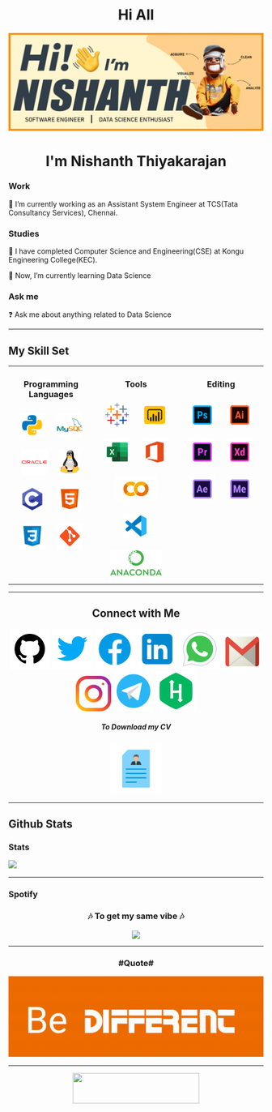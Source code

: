 # <div align="center">Hi All</div>
<div align="center">
<img src="https://github.com/Nishanth-thiyakarajan/Nishanth-thiyakarajan/blob/main/profile-banner.jpg"/>
</div>  


# <div align="center">I'm Nishanth Thiyakarajan</div>

### Work  
🔭 I’m currently working as an Assistant System Engineer at TCS(Tata Consultancy Services), Chennai.  


### Studies  
🌱 I have completed Computer Science and Engineering(CSE) at Kongu Engineering College(KEC).

🌱 Now, I’m currently learning Data Science  


### Ask me  
❓ Ask me about anything related to Data Science  

---

## My Skill Set  
<table><tr><td valign="top" width="33%">


 ### <div align="center"> Programming Languages </div>
<div align="center">  
<a href="https://www.python.org/" target="_blank"><img style="margin: 10px" src="https://github.com/Nishanth-thiyakarajan/Icons/blob/main/icons/python.png" alt="Python" height="50" /></a>  
<a href="https://www.mysql.com/" target="_blank"><img style="margin: 10px" src="https://github.com/Nishanth-thiyakarajan/Icons/blob/main/icons/MySQL.png" alt="MySQL" height="50" /></a>
<a href="https://www.oracle.com/in/index.html" target="_blank"><img style="margin: 10px" src="https://github.com/Nishanth-thiyakarajan/Icons/blob/main/icons/oracle.png" alt="Oracle" height="50" /></a>  
<a href="https://www.linux.org/" target="_blank"><img style="margin: 10px" src="https://github.com/Nishanth-thiyakarajan/Icons/blob/main/icons/linux.png" alt="Linux" height="50" /></a> 
<a href="https://www.cprogramming.com/" target="_blank"><img style="margin: 10px" src="https://github.com/Nishanth-thiyakarajan/Icons/blob/main/icons/c.png" alt="C" height="50" /></a>
<a href="https://developer.mozilla.org/en-US/docs/Web/HTML" target="_blank"><img style="margin: 10px" src="https://github.com/Nishanth-thiyakarajan/Icons/blob/main/icons/html.png" alt="C" height="50" /></a>
<a href="https://developer.mozilla.org/en-US/docs/Web/CSS" target="_blank"><img style="margin: 10px" src="https://github.com/Nishanth-thiyakarajan/Icons/blob/main/icons/css.png" alt="C" height="50" /></a>
<a href="https://git-scm.com/" target="_blank"><img style="margin: 10px" src="https://github.com/Nishanth-thiyakarajan/Icons/blob/main/icons/git.png" alt="Git" height="50" /></a>  
</div>

</td><td valign="top" width="33%">

### <div align="center"> Tools </div>
<div align="center">  
<a href="https://www.tableau.com/" target="_blank"><img style="margin: 10px" src="https://github.com/Nishanth-thiyakarajan/Icons/blob/main/icons/tableau.png" alt="Tableau" height="50" /></a>  
<a href="https://powerbi.microsoft.com/en-us/" target="_blank"><img style="margin: 10px" src="https://github.com/Nishanth-thiyakarajan/Icons/blob/main/icons/power bi.png" alt="Power Bi" height="50" /></a>
<a href="https://support.microsoft.com/en-us/excel" target="_blank"><img style="margin: 10px" src="https://github.com/Nishanth-thiyakarajan/Icons/blob/main/icons/excel.png" alt="Excel" height="50" /></a>
 <a href="https://learn.microsoft.com/en-us/microsoft-365/?view=o365-worldwide" target="_blank"><img style="margin: 10px" src="https://github.com/Nishanth-thiyakarajan/Icons/blob/main/icons/office365.png" alt="Office365" height="50" /></a>
<a href="https://colab.research.google.com" target="_blank"><img style="margin: 10px" src="https://github.com/Nishanth-thiyakarajan/Icons/blob/main/icons/colab.png" alt="Colab" height="50" /></a>
<a href="https://code.visualstudio.com" target="_blank"><img style="margin: 10px" src="https://github.com/Nishanth-thiyakarajan/Icons/blob/main/icons/VScode.png" alt="Visual Studio Code" height="50" /></a>
<a href="https://docs.anaconda.com/navigator/install/" target="_blank"><img style="margin: 10px" src="https://github.com/Nishanth-thiyakarajan/Icons/blob/main/icons/anaconda.png" alt="Anaconda" height="50" /></a>
</div>

</td><td valign="top" width="33%">

### <div align="center"> Editing </div>
<div align="center">  
<a href="https://www.adobe.com/in/products/photoshop.html" target="_blank"><img style="margin: 10px" src="https://github.com/Nishanth-thiyakarajan/Icons/blob/main/icons/Photoshop.png" alt="Photoshop" height="50" /></a>  
<a href="https://www.adobe.com/in/products/illustrator.html" target="_blank"><img style="margin: 10px" src="https://github.com/Nishanth-thiyakarajan/Icons/blob/main/icons/Illustator.png" alt="Illustrator" height="50" /></a>  
<a href="https://www.adobe.com/in/products/premiere.html" target="_blank"><img style="margin: 10px" src="https://github.com/Nishanth-thiyakarajan/Icons/blob/main/icons/premiere pro.png" alt="Premiere Pro" height="50" /></a>  
<a href="https://www.adobe.com/in/products/xd.html" target="_blank"><img style="margin: 10px" src="https://github.com/Nishanth-thiyakarajan/Icons/blob/main/icons/xd.png" alt="Adobe XD" height="50" /></a>   
<a href="https://www.adobe.com/in/products/aftereffects.html" target="_blank"><img style="margin: 10px" src="https://github.com/Nishanth-thiyakarajan/Icons/blob/main/icons/after effects.png" alt="After Effects" height="50" /></a>    
<a href="https://www.adobe.com/in/products/media-encoder.html" target="_blank"><img style="margin: 10px" src="https://github.com/Nishanth-thiyakarajan/Icons/blob/main/icons/Media encoder.png" alt="Media Encoder" height="50" /></a> 
 </div>

</td></tr></table>  

---

## <div align="center">Connect with Me</div>

<div align="center">  
<a href="https://github.com/Nishanth-thiyakarajan" target="_blank"><img src="https://github.com/Nishanth-thiyakarajan/Icons/blob/main/icons/github.png" alt="Github" height="80" width="80" /></a>  
<a href="https://twitter.com/Nishanth0729" target="_blank"><img  src="https://github.com/Nishanth-thiyakarajan/Icons/blob/main/icons/twitter.png" alt="Twitter" height="80" width="80" /></a>
<a href="https://www.facebook.com/nishanth.nishanth.393" target="_blank"><img src="https://github.com/Nishanth-thiyakarajan/Icons/blob/main/icons/facebook.png" alt="Facebook" height="80" width="80" /></a>  
<a href="https://linkedin.com/in/nishanth-thiyakarajan/" target="_blank"><img src="https://github.com/Nishanth-thiyakarajan/Icons/blob/main/icons/linkedin.png" alt="Linkedin" height="80" width="80" /></a>   
<a href="https://wa.me/+919976738856" target="_blank"><img src="https://github.com/Nishanth-thiyakarajan/Icons/blob/main/icons/whatsapp.png" alt="WhatsApp" height="80" width="80" /></a>
<a href="mailto:nishanth.thiyakarajan@gmail.com" target="_blank"><img src="https://github.com/Nishanth-thiyakarajan/Icons/blob/main/icons/mail.png" alt="Gmail" height="70" width="80" /></a>
<a href="https://instagram.com/nishanth_thiyakarajan" target="_blank"><img src="https://github.com/Nishanth-thiyakarajan/Icons/blob/main/icons/instagram.svg" alt="Instagram" height="70" width="70" /></a>
 <a href="https://t.me/nishanth_thiyakarajan" target="_blank"><img src="https://github.com/Nishanth-thiyakarajan/Icons/blob/main/icons/telegram.png" alt="Telegram" height="80" width="80" /></a>
<a href="https://www.hackerrank.com/nishanth_1999" target="_blank"><img src="https://github.com/Nishanth-thiyakarajan/Icons/blob/main/icons/hackerrank.png" alt="HackerRank" height="80" width="80" /></a> 
</div>

##### <div align="center">To Download my CV</div>
<div align="center"> 
<a href="https://github.com/Nishanth-thiyakarajan/Nishanth-thiyakarajan/blob/main/Documents/Resume_Nishanth.pdf" target="_blank"><img src="https://github.com/Nishanth-thiyakarajan/Icons/blob/main/icons/resume.png" alt="Github" height="100" width="100" /></a> 
 </div>
 
---

## Github Stats  


### Stats 

<picture>
<source 
  srcset="https://github-readme-stats.vercel.app/api?username=Nishanth-thiyakarajan&show_icons=true&theme=dark&icon_color=36ff00&border_color=36ff00&layout=compact&card_width=1000px&count_private=true&text_color=00fcff&title_color=ffde00&border_radius=60&bg_color=0d1117" />
<img src="https://github-readme-stats.vercel.app/api?username=Nishanth-thiyakarajan&show_icons=true&icon_color=36ff00&border_color=36ff00&layout=compact&card_width=1000px&count_private=true&text_color=00fcff&title_color=ffde00&border_radius=60&bg_color=0d1117" />
</picture>

---

### Spotify  

### <div align="center">🎶 To get my same vibe 🎶 </div> 
<div align="center">
<img src="https://spotify-github-profile.vercel.app/api/view.svg?uid=fygigchcl527b24dkt96ghccb&redirect=true][https://spotify-github-profile.vercel.app/api/view.svg?uid=fygigchcl527b24dkt96ghccb&cover_image=true&theme=default&show_offline=true" align="center"/>
 </div>  
 
--- 

### <div align="center">#Quote#</div>

<div align="center">
<img src="https://github.com/Nishanth-thiyakarajan/Nishanth-thiyakarajan/blob/main/profile-gif.gif"/>
</div>  

---

<div align="center">
<img src="https://komarev.com/ghpvc/?username=Nishanth-thiyakarajan&&style=flat-square" align="center" height="60" width="250"/>
</div>

<!--
**Nishanth-thiyakarajan/Nishanth-thiyakarajan** is a ✨ _special_ ✨ repository because its `README.md` (this file) appears on your GitHub profile.

Here are some ideas to get you started:

- 🔭 I’m currently working on ...
- 🌱 I’m currently learning ...
- 👯 I’m looking to collaborate on ...
- 🤔 I’m looking for help with ...
- 💬 Ask me about ...
- 📫 How to reach me: ...
- 😄 Pronouns: ...
- ⚡ Fun fact: ...
-->


